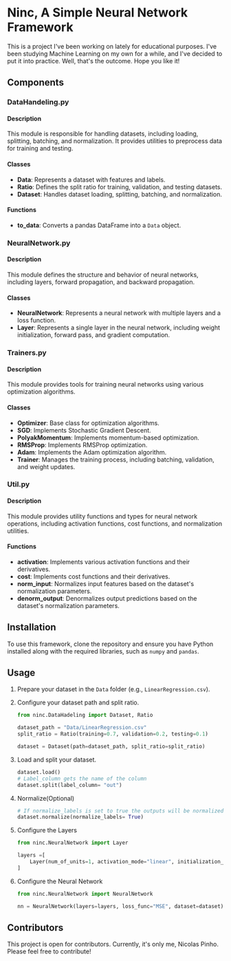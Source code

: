 # Ninc, A Simple Neural Network Framework

This is a project I've been working on lately for educational purposes. I've been studying Machine Learning on my own for a while, and I've decided to put it into practice. Well, that's the outcome. Hope you like it!

## Components

### DataHandeling.py

#### Description

This module is responsible for handling datasets, including loading, splitting, batching, and normalization. It provides utilities to preprocess data for training and testing.

#### Classes

- **Data**: Represents a dataset with features and labels.
- **Ratio**: Defines the split ratio for training, validation, and testing datasets.
- **Dataset**: Handles dataset loading, splitting, batching, and normalization.

#### Functions

- **to_data**: Converts a pandas DataFrame into a `Data` object.

### NeuralNetwork.py

#### Description

This module defines the structure and behavior of neural networks, including layers, forward propagation, and backward propagation.

#### Classes

- **NeuralNetwork**: Represents a neural network with multiple layers and a loss function.
- **Layer**: Represents a single layer in the neural network, including weight initialization, forward pass, and gradient computation.

### Trainers.py

#### Description

This module provides tools for training neural networks using various optimization algorithms.

#### Classes

- **Optimizer**: Base class for optimization algorithms.
- **SGD**: Implements Stochastic Gradient Descent.
- **PolyakMomentum**: Implements momentum-based optimization.
- **RMSProp**: Implements RMSProp optimization.
- **Adam**: Implements the Adam optimization algorithm.
- **Trainer**: Manages the training process, including batching, validation, and weight updates.

### Util.py

#### Description

This module provides utility functions and types for neural network operations, including activation functions, cost functions, and normalization utilities.

#### Functions

- **activation**: Implements various activation functions and their derivatives.
- **cost**: Implements cost functions and their derivatives.
- **norm_input**: Normalizes input features based on the dataset's normalization parameters.
- **denorm_output**: Denormalizes output predictions based on the dataset's normalization parameters.

## Installation

To use this framework, clone the repository and ensure you have Python installed along with the required libraries, such as `numpy` and `pandas`.

## Usage

1. Prepare your dataset in the `Data` folder (e.g., `LinearRegression.csv`).
2. Configure your dataset path and split ratio.

   ```python
   from ninc.DataHadeling import Dataset, Ratio

   dataset_path = "Data/LinearRegression.csv"
   split_ratio = Ratio(training=0.7, validation=0.2, testing=0.1)

   dataset = Dataset(path=dataset_path, split_ratio=split_ratio)
   ```
3. Load and split your dataset.

   ```python
   dataset.load()
   # Label_column gets the name of the column
   dataset.split(label_column= "out") 
   ```
4. Normalize(Optional)

   ```python
   # If normalize_labels is set to true the outputs will be normalized as well
   dataset.normalize(normalize_labels= True)
   ```
5. Configure the Layers

    ```python
    from ninc.NeuralNetwork import Layer

    layers =[
        Layer(num_of_units=1, activation_mode="linear", initialization_mode= "He")
    ]
    ```
6. Configure the Neural Network

    ```python
    from ninc.NeuralNetwork import NeuralNetwork

    nn = NeuralNetwork(layers=layers, loss_func="MSE", dataset=dataset)
    ```

## Contributors

This project is open for contributors. Currently, it's only me, Nicolas Pinho. Please feel free to contribute!
